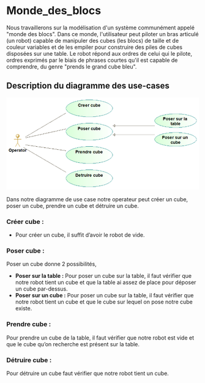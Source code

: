 # Monde_des_blocs

Nous travaillerons sur la modélisation d'un système communément appelé "monde des
blocs". Dans ce monde, l'utilisateur peut piloter un bras articulé (un robot) capable de
manipuler des cubes (les blocs) de taille et de couleur variables et de les empiler pour
construire des piles de cubes disposées sur une table. Le robot répond aux ordres de celui
qui le pilote, ordres exprimés par le biais de phrases courtes qu'il est capable de
comprendre, du genre "prends le grand cube bleu".

## Description du diagramme des use-cases

![image diagramme use case](Use_Case_diagram.png)



Dans notre diagramme de use case notre operateur peut créer un cube, poser un cube, prendre un cube et
détruire un cube.

### **Créer cube :** 
* Pour créer un cube, il suffit d’avoir le robot de vide.
### **Poser cube :**
Poser un cube donne 2 possibilités,
 * **Poser sur la table :**
Pour poser un cube sur la table, il faut vérifier que notre robot tient un cube et que la table ai
assez de place pour déposer un cube par-dessus.
 * **Poser sur un cube :** 
Pour poser un cube sur la table, il faut vérifier que notre robot tient un cube et que le cube
sur lequel on pose notre cube existe.
### **Prendre cube :**
  Pour prendre un cube de la table, il faut vérifier que notre robot est vide et que le cube qu’on
recherche est présent sur la table.
### **Détruire cube :** 
  Pour détruire un cube faut vérifier que notre robot tient un cube.
